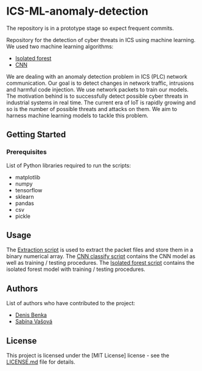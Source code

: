 # ICS-ML-anomaly-detection
 The repository is in a prototype stage so expect frequent commits.
 
 Repository for the detection of cyber threats in ICS using machine learning. We used two machine learning algorithms:
 * [Isolated forest](./scripts/plcclassify.py)
 * [CNN](./scripts/plccnntest.py)

 We are dealing with an anomaly detection problem in ICS (PLC) network communication. Our goal is to detect changes in network traffic, intrusions and harmful code injection. We use network packets to train our models.
 The motivation behind is to successfully detect possible cyber threats in industrial systems in real time. The current era of IoT is rapidly growing and so is the number of possible threats and attacks on them. We aim to harness machine learning models to tackle this problem.

## Getting Started

### Prerequisites

List of Python libraries required to run the scripts:
* matplotlib
* numpy
* tensorflow
* sklearn
* pandas
* csv
* pickle



## Usage

The [Extraction script](./scripts/plcextracttest.py) is used to extract the packet files and store them in a binary numerical array. 
The [CNN classify script](./scripts/plccnntest.py) contains the CNN model as well as training / testing procedures.
The [Isolated forest script](./scripts/plcclassify.py) contains the isolated forest model with training / testing procedures.

<!-- ## Contributing

Guidelines on how to contribute to the project.

-->
## Authors

List of authors who have contributed to the project:

* [Denis Benka](https://www.linkedin.com/in/denis-benka/)
* [Sabína Vašová](https://www.linkedin.com/in/sabina-vasova/)

## License

This project is licensed under the [MIT License] license - see the [LICENSE.md](LICENSE.md) file for details.
